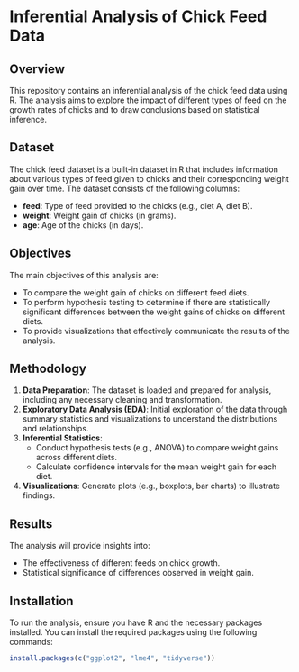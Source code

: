 # Inferential Analysis of Chick Feed Data

## Overview
This repository contains an inferential analysis of the chick feed data using R. The analysis aims to explore the impact of different types of feed on the growth rates of chicks and to draw conclusions based on statistical inference.

## Dataset
The chick feed dataset is a built-in dataset in R that includes information about various types of feed given to chicks and their corresponding weight gain over time. The dataset consists of the following columns:

- **feed**: Type of feed provided to the chicks (e.g., diet A, diet B).
- **weight**: Weight gain of chicks (in grams).
- **age**: Age of the chicks (in days).

## Objectives
The main objectives of this analysis are:
- To compare the weight gain of chicks on different feed diets.
- To perform hypothesis testing to determine if there are statistically significant differences between the weight gains of chicks on different diets.
- To provide visualizations that effectively communicate the results of the analysis.

## Methodology
1. **Data Preparation**: The dataset is loaded and prepared for analysis, including any necessary cleaning and transformation.
2. **Exploratory Data Analysis (EDA)**: Initial exploration of the data through summary statistics and visualizations to understand the distributions and relationships.
3. **Inferential Statistics**: 
   - Conduct hypothesis tests (e.g., ANOVA) to compare weight gains across different diets.
   - Calculate confidence intervals for the mean weight gain for each diet.
4. **Visualizations**: Generate plots (e.g., boxplots, bar charts) to illustrate findings.

## Results
The analysis will provide insights into:
- The effectiveness of different feeds on chick growth.
- Statistical significance of differences observed in weight gain.

## Installation
To run the analysis, ensure you have R and the necessary packages installed. You can install the required packages using the following commands:

```R
install.packages(c("ggplot2", "lme4", "tidyverse"))
